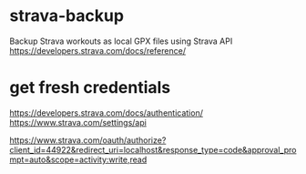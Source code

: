 # strava-backup
Backup Strava workouts as local GPX files using Strava API
https://developers.strava.com/docs/reference/

# get fresh credentials

https://developers.strava.com/docs/authentication/
https://www.strava.com/settings/api

https://www.strava.com/oauth/authorize?client_id=44922&redirect_uri=localhost&response_type=code&approval_prompt=auto&scope=activity:write,read

